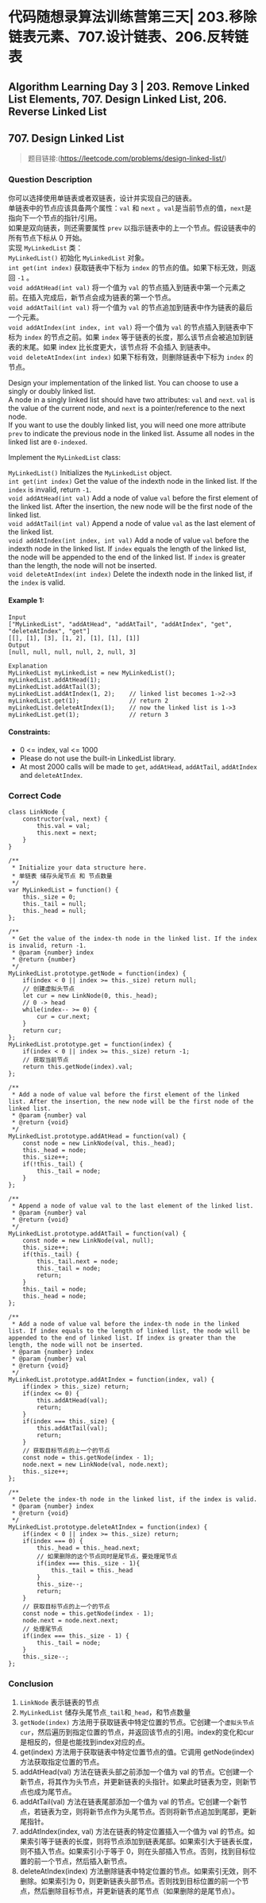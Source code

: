 # 代码随想录算法训练营第三天| 203.移除链表元素、707.设计链表、206.反转链表
## Algorithm Learning Day 3 | 203. Remove Linked List Elements, 707. Design Linked List, 206. Reverse Linked List

## 707. Design Linked List
> 题目链接:(https://leetcode.com/problems/design-linked-list/)

### Question Description
你可以选择使用单链表或者双链表，设计并实现自己的链表。<br>
单链表中的节点应该具备两个属性：`val` 和 `next` 。`val`是当前节点的值，`next`是指向下一个节点的指针/引用。<br>
如果是双向链表，则还需要属性 `prev` 以指示链表中的上一个节点。假设链表中的所有节点下标从 0 开始。<br>
实现 `MyLinkedList` 类：<br>
`MyLinkedList()` 初始化 `MyLinkedList` 对象。<br>
`int get(int index)` 获取链表中下标为 `index` 的节点的值。如果下标无效，则返回 `-1` 。<br>
`void addAtHead(int val)` 将一个值为 `val` 的节点插入到链表中第一个元素之前。在插入完成后，新节点会成为链表的第一个节点。<br>
`void addAtTail(int val)` 将一个值为 `val` 的节点追加到链表中作为链表的最后一个元素。<br>
`void addAtIndex(int index, int val)` 将一个值为 `val` 的节点插入到链表中下标为 `index` 的节点之前。如果 `index` 等于链表的长度，那么该节点会被追加到链表的末尾。如果 index 比长度更大，该节点将 不会插入 到链表中。<br>
`void deleteAtIndex(int index)` 如果下标有效，则删除链表中下标为 `index` 的节点。<br>

Design your implementation of the linked list. You can choose to use a singly or doubly linked list.<br>
A node in a singly linked list should have two attributes: `val` and `next`. `val` is the value of the current node, and `next` is a pointer/reference to the next node.<br>
If you want to use the doubly linked list, you will need one more attribute `prev` to indicate the previous node in the linked list. Assume all nodes in the linked list are `0-indexed`.<br>

Implement the `MyLinkedList` class:<br>

`MyLinkedList()` Initializes the `MyLinkedList` object.<br>
`int get(int index)` Get the value of the indexth node in the linked list. If the `index` is invalid, return `-1`.<br>
`void addAtHead(int val)` Add a node of value `val` before the first element of the linked list. After the insertion, the new node will be the first node of the linked list.<br>
`void addAtTail(int val)` Append a node of value `val` as the last element of the linked list.<br>
`void addAtIndex(int index, int val)` Add a node of value `val` before the indexth node in the linked list. If `index` equals the length of the linked list, the node will be appended to the end of the linked list. If `index` is greater than the length, the node will not be inserted.<br>
`void deleteAtIndex(int index)` Delete the indexth node in the linked list, if the `index` is valid.<br>

#### Example 1:
```
Input
["MyLinkedList", "addAtHead", "addAtTail", "addAtIndex", "get", "deleteAtIndex", "get"]
[[], [1], [3], [1, 2], [1], [1], [1]]
Output
[null, null, null, null, 2, null, 3]

Explanation
MyLinkedList myLinkedList = new MyLinkedList();
myLinkedList.addAtHead(1);
myLinkedList.addAtTail(3);
myLinkedList.addAtIndex(1, 2);    // linked list becomes 1->2->3
myLinkedList.get(1);              // return 2
myLinkedList.deleteAtIndex(1);    // now the linked list is 1->3
myLinkedList.get(1);              // return 3
```

#### Constraints:
- 0 <= index, val <= 1000
- Please do not use the built-in LinkedList library.
- At most 2000 calls will be made to `get`, `addAtHead`, `addAtTail`, `addAtIndex` and `deleteAtIndex`.


### Correct Code
```
class LinkNode {
    constructor(val, next) {
        this.val = val;
        this.next = next;
    }
}

/**
 * Initialize your data structure here.
 * 单链表 储存头尾节点 和 节点数量
 */
var MyLinkedList = function() {
    this._size = 0;
    this._tail = null;
    this._head = null;
};

/**
 * Get the value of the index-th node in the linked list. If the index is invalid, return -1. 
 * @param {number} index
 * @return {number}
 */
MyLinkedList.prototype.getNode = function(index) {
    if(index < 0 || index >= this._size) return null;
    // 创建虚拟头节点
    let cur = new LinkNode(0, this._head);
    // 0 -> head
    while(index-- >= 0) {
        cur = cur.next;
    }
    return cur;
};
MyLinkedList.prototype.get = function(index) {
    if(index < 0 || index >= this._size) return -1;
    // 获取当前节点
    return this.getNode(index).val;
};

/**
 * Add a node of value val before the first element of the linked list. After the insertion, the new node will be the first node of the linked list. 
 * @param {number} val
 * @return {void}
 */
MyLinkedList.prototype.addAtHead = function(val) {
    const node = new LinkNode(val, this._head);
    this._head = node;
    this._size++;
    if(!this._tail) {
        this._tail = node;
    }
};

/**
 * Append a node of value val to the last element of the linked list. 
 * @param {number} val
 * @return {void}
 */
MyLinkedList.prototype.addAtTail = function(val) {
    const node = new LinkNode(val, null);
    this._size++;
    if(this._tail) {
        this._tail.next = node;
        this._tail = node;
        return;
    }
    this._tail = node;
    this._head = node;
};

/**
 * Add a node of value val before the index-th node in the linked list. If index equals to the length of linked list, the node will be appended to the end of linked list. If index is greater than the length, the node will not be inserted. 
 * @param {number} index 
 * @param {number} val
 * @return {void}
 */
MyLinkedList.prototype.addAtIndex = function(index, val) {
    if(index > this._size) return;
    if(index <= 0) {
        this.addAtHead(val);
        return;
    }
    if(index === this._size) {
        this.addAtTail(val);
        return;
    }
    // 获取目标节点的上一个的节点
    const node = this.getNode(index - 1);
    node.next = new LinkNode(val, node.next);
    this._size++;
};

/**
 * Delete the index-th node in the linked list, if the index is valid. 
 * @param {number} index
 * @return {void}
 */
MyLinkedList.prototype.deleteAtIndex = function(index) {
    if(index < 0 || index >= this._size) return;
    if(index === 0) {
        this._head = this._head.next;
        // 如果删除的这个节点同时是尾节点，要处理尾节点
        if(index === this._size - 1){
            this._tail = this._head
        }
        this._size--;
        return;
    }
    // 获取目标节点的上一个的节点
    const node = this.getNode(index - 1);    
    node.next = node.next.next;
    // 处理尾节点
    if(index === this._size - 1) {
        this._tail = node;
    }
    this._size--;
};
```
### Conclusion
1. `LinkNode` 表示链表的节点
2. `MyLinkedList` 储存头尾节点`_tail`和`_head`，和节点数量
3. `getNode(index)` 方法用于获取链表中特定位置的节点。它创建一个`虚拟头节点 cur`，然后遍历到指定位置的节点，并返回该节点的引用。index的变化和cur是相反的，但是也能找到index对应的点。<br>
4. get(index) 方法用于获取链表中特定位置节点的值。它调用 getNode(index) 方法获取指定位置的节点。
5. addAtHead(val) 方法在链表头部之前添加一个值为 val 的节点。它创建一个新节点，将其作为头节点，并更新链表的头指针。如果此时链表为空，则新节点也成为尾节点。
6. addAtTail(val) 方法在链表尾部添加一个值为 val 的节点。它创建一个新节点，若链表为空，则将新节点作为头尾节点。否则将新节点追加到尾部，更新尾指针。
7. addAtIndex(index, val) 方法在链表的特定位置插入一个值为 val 的节点。如果索引等于链表的长度，则将节点添加到链表尾部。如果索引大于链表长度，则不插入节点。如果索引小于等于 0，则在头部插入节点。否则，找到目标位置的前一个节点，然后插入新节点。
8. deleteAtIndex(index) 方法删除链表中特定位置的节点。如果索引无效，则不删除。如果索引为 0，则更新链表头部节点。否则找到目标位置的前一个节点，然后删除目标节点，并更新链表的尾节点（如果删除的是尾节点）。
